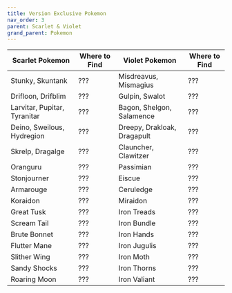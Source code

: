 ```yaml
---
title: Version Exclusive Pokemon
nav_order: 3
parent: Scarlet & Violet
grand_parent: Pokemon
---
```



| Scarlet Pokemon              |Where to Find | Violet Pokemon              | Where to Find |
|------------------------------|--------------|-----------------------------|---------------|
| Stunky, Skuntank             | ???          | Misdreavus, Mismagius       | ??? |
| Drifloon, Drifblim           | ???          | Gulpin, Swalot              | ??? |
| Larvitar, Pupitar, Tyranitar | ???          | Bagon, Shelgon, Salamence   | ??? |
| Deino, Sweilous, Hydregion   | ???          | Dreepy, Drakloak, Dragapult | ??? |
| Skrelp, Dragalge             | ???          | Clauncher, Clawitzer        | ??? |
| Oranguru                     | ???          | Passimian                   | ??? |
| Stonjourner                  | ???          | Eiscue                      | ??? |
| Armarouge                    | ???          | Ceruledge                   | ??? |
| Koraidon                     | ???          | Miraidon                    | ??? |
| Great Tusk                   | ???          | Iron Treads                 | ??? |
| Scream Tail                  | ???          | Iron Bundle                 | ??? |
| Brute Bonnet                 | ???          | Iron Hands                  | ??? |
| Flutter Mane                 | ???          | Iron Jugulis                | ??? |
| Slither Wing                 | ???          | Iron Moth                   | ??? |
| Sandy Shocks                 | ???          | Iron Thorns                 | ??? |
| Roaring Moon                 | ???          | Iron Valiant                | ??? |
